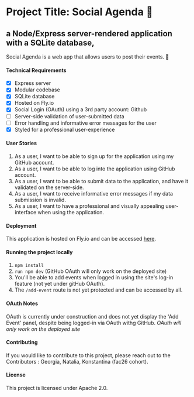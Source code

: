 # Project Title: Social Agenda 🥳

## a Node/Express server-rendered application with a SQLite database,

Social Agenda is a web app that allows users to post their events. 💃

#### Technical Requirements

- [x] Express server
- [x] Modular codebase
- [x] SQLite database
- [x] Hosted on Fly.io
- [x] Social Login (OAuth) using a 3rd party account: Github
- [ ] Server-side validation of user-submitted data
- [ ] Error handling and informative error messages for the user
- [x] Styled for a professional user-experience

#### User Stories

1. As a user, I want to be able to sign up for the application using my GitHub account.
2. As a user, I want to be able to log into the application using GitHub account.
3. As a user, I want to be able to submit data to the application, and have it validated on the server-side.
4. As a user, I want to receive informative error messages if my data submission is invalid.
5. As a user, I want to have a professional and visually appealing user-interface when using the application.

#### Deployment

This application is hosted on Fly.io and can be accessed [here](https://fly.io/apps/frosty-sky-4626).

#### Running the project locally

1. `npm install`
2. `run npm dev` (GitHub OAuth will only work on the deployed site)
3. You'll be able to add events when logged in using the site's log-in feature (not yet under gitHub OAuth). 
4. The `/add-event` route is not yet protected and can be accessed by all. 

#### OAuth Notes

OAuth is currently under construction and does not yet display the 'Add Event' panel, despite being logged-in via OAuth withg GitHub. 
*OAuth will only work on the deployed site*

#### Contributing

If you would like to contribute to this project, please reach out to the Contributors : Georgia, Natalia, Konstantina (fac26 cohort).

#### License

This project is licensed under Apache 2.0.
